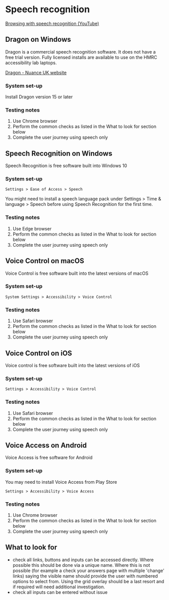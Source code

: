 # Speech recognition

[Browsing with speech recognition (YouTube)](https://www.youtube.com/watch?v=yGOP2fOp7TA)

## Dragon on Windows

Dragon is a commercial speech recognition software. It does not have a free trial version. Fully licensed installs are available to use on the HMRC accessibility lab laptops.

[Dragon - Nuance UK website](https://www.nuance.com/en-gb/dragon.html)

### System set-up

Install Dragon version 15 or later

### Testing notes

1. Use Chrome browser
2. Perform the common checks as listed in the What to look for section below
3. Complete the user journey using speech only

## Speech Recognition on Windows

Speech Recognition is free software built into Windows 10

### System set-up

`Settings > Ease of Access > Speech`

You might need to install a speech language pack under Settings > Time & language > Speech before using Speech Recognition for the first time.

### Testing notes

1. Use Edge browser
2. Perform the common checks as listed in the What to look for section below
3. Complete the user journey using speech only

## Voice Control on macOS

Voice Control is free software built into the latest versions of macOS

### System set-up

`System Settings > Accessibility > Voice Control`

### Testing notes

1. Use Safari browser
2. Perform the common checks as listed in the What to look for section below
3. Complete the user journey using speech only

## Voice Control on iOS

Voice control is free software built into the latest versions of iOS

### System set-up

`Settings > Accessibility > Voice Control`

### Testing notes

1. Use Safari browser
2. Perform the common checks as listed in the What to look for section below
3. Complete the user journey using speech only

## Voice Access on Android

Voice Access is free software for Android

### System set-up

You may need to install Voice Access from Play Store

`Settings > Accessibility > Voice Access`

### Testing notes

1. Use Chrome browser
2. Perform the common checks as listed in the What to look for section below
3. Complete the user journey using speech only

## What to look for

- check all links, buttons and inputs can be accessed directly. Where possible this should be done via a unique name. Where this is not possible (for example a check your answers page with multiple 'change' links) saying the visible name should provide the user with numbered options to select from. Using the grid overlay should be a last resort and if required will need additional investigation.
- check all inputs can be entered without issue
